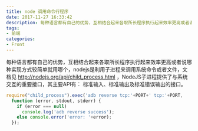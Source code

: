 ```yaml
---
title: node 调用命令行程序
date: 2017-11-27 16:33:42
description: 每种语言都有自己的优势，互相结合起来各取所长程序执行起来效率更高或者说哪种实现方式较简单就用哪个，nodejs是利用子进程来调用系统命令或者文件。
tags:
- 前端
categories:
- Front
---
```

每种语言都有自己的优势，互相结合起来各取所长程序执行起来效率更高或者说哪种实现方式较简单就用哪个，nodejs是利用子进程来调用系统命令或者文件，文档见 http://nodejs.org/api/child_process.html ，NodeJS子进程提供了与系统交互的重要接口，其主要API有： 标准输入、标准输出及标准错误输出的接口。

```js
require("child_process").exec('adb reverse tcp:'+PORT+' tcp:'+PORT,
  function (error, stdout, stderr) {
    if (error === null)
      console.log('adb reverse success');
    else console.error('error: '+error);
  });
```